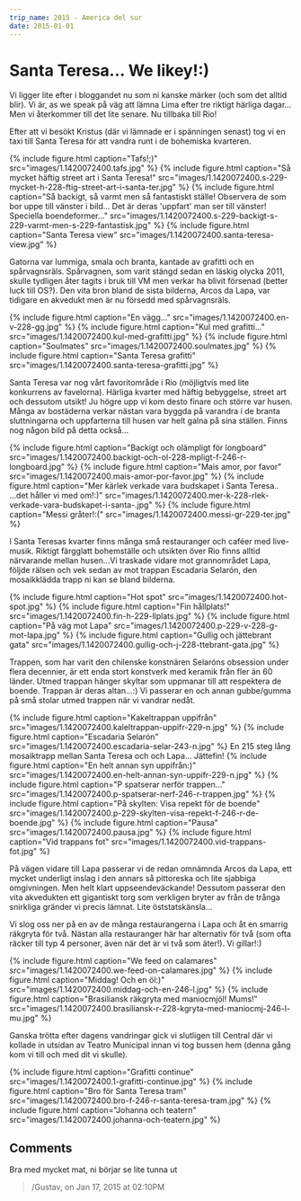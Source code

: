 ```yaml
---
trip_name: 2015 - America del sur
date: 2015-01-01
---
```


# Santa Teresa... We likey!:)

Vi ligger lite efter i bloggandet nu som ni kanske märker (och som det alltid blir). Vi är, as we speak på väg att lämna Lima efter tre riktigt härliga dagar... Men vi återkommer till det lite senare. Nu tillbaka till Rio!

Efter att vi besökt Kristus (där vi lämnade er i spänningen senast) tog vi en taxi till Santa Teresa för att vandra runt i de bohemiska kvarteren.

{% include figure.html caption="Tafs!;)" src="images/1.1420072400.tafs.jpg" %}
{% include figure.html caption="Så mycket häftig street art i Santa Teresa!" src="images/1.1420072400.s-229-mycket-h-228-ftig-street-art-i-santa-ter.jpg" %}
{% include figure.html caption="Så backigt, så varmt men så fantastiskt ställe! Observera de som bor uppe till vänster i bild... Det är deras 'uppfart' man ser till vänster! Speciella boendeformer..." src="images/1.1420072400.s-229-backigt-s-229-varmt-men-s-229-fantastisk.jpg" %}
{% include figure.html caption="Santa Teresa view" src="images/1.1420072400.santa-teresa-view.jpg" %}

Gatorna var lummiga, smala och branta, kantade av grafitti och en spårvagnsräls. Spårvagnen, som varit stängd sedan en läskig olycka 2011, skulle tydligen åter tagits i bruk till VM men verkar ha blivit försenad (better luck till OS?). Den vita bron bland de sista bilderna, Arcos da Lapa, var tidigare en akvedukt men är nu försedd med spårvagnsräls.

{% include figure.html caption="En vägg..." src="images/1.1420072400.en-v-228-gg.jpg" %}
{% include figure.html caption="Kul med grafitti..." src="images/1.1420072400.kul-med-grafitti.jpg" %}
{% include figure.html caption="Soulmates" src="images/1.1420072400.soulmates.jpg" %}
{% include figure.html caption="Santa Teresa grafitti" src="images/1.1420072400.santa-teresa-grafitti.jpg" %}

Santa Teresa var nog vårt favoritområde i Rio (möjligtvis med lite konkurrens av favelorna). Härliga kvarter med häftig bebyggelse, street art och dessutom utsikt! Ju högre upp vi kom desto finare och större var husen. Många av bostäderna verkar nästan vara byggda på varandra i de branta sluttningarna och uppfarterna till husen var helt galna på sina ställen. Finns nog någon bild på detta också...

{% include figure.html caption="Backigt och olämpligt för longboard" src="images/1.1420072400.backigt-och-ol-228-mpligt-f-246-r-longboard.jpg" %}
{% include figure.html caption="Mais amor, por favor" src="images/1.1420072400.mais-amor-por-favor.jpg" %}
{% include figure.html caption="Mer kärlek verkade vara budskapet i Santa Teresa.. ...det håller vi med om!:)" src="images/1.1420072400.mer-k-228-rlek-verkade-vara-budskapet-i-santa-.jpg" %}
{% include figure.html caption="Messi gråter!:(" src="images/1.1420072400.messi-gr-229-ter.jpg" %}

I Santa Teresas kvarter finns många små restauranger och caféer med live-musik. Riktigt färgglatt bohemställe och utsikten över Rio finns alltid närvarande mellan husen...Vi traskade vidare mot grannområdet Lapa, följde rälsen och vek sedan av mot trappan Escadaria Selarón, den mosaikklädda trapp ni kan se bland bilderna.

{% include figure.html caption="Hot spot" src="images/1.1420072400.hot-spot.jpg" %}
{% include figure.html caption="Fin hållplats!" src="images/1.1420072400.fin-h-229-llplats.jpg" %}
{% include figure.html caption="På väg mot Lapa" src="images/1.1420072400.p-229-v-228-g-mot-lapa.jpg" %}
{% include figure.html caption="Gullig och jättebrant gata" src="images/1.1420072400.gullig-och-j-228-ttebrant-gata.jpg" %}

Trappen, som har varit den chilenske konstnären Selaróns obsession under flera decennier, är ett enda stort konstverk med keramik från fler än 60 länder. Utmed trappan hänger skyltar som uppmanar till att respektera de boende. Trappan är deras altan...:) Vi passerar en och annan gubbe/gumma på små stolar utmed trappen när vi vandrar nedåt.

{% include figure.html caption="Kakeltrappan uppifrån" src="images/1.1420072400.kaleltrappan-uppifr-229-n.jpg" %}
{% include figure.html caption="Escadaria Selarón" src="images/1.1420072400.escadaria-selar-243-n.jpg" %}
En 215 steg lång mosaiktrapp mellan Santa Teresa och och Lapa... Jättefin!
{% include figure.html caption="En helt annan syn uppifrån:)" src="images/1.1420072400.en-helt-annan-syn-uppifr-229-n.jpg" %}
{% include figure.html caption="P spatserar nerför trappen..." src="images/1.1420072400.p-spatserar-nerf-246-r-trappen.jpg" %}
{% include figure.html caption="På skylten: Visa repekt för de boende" src="images/1.1420072400.p-229-skylten-visa-repekt-f-246-r-de-boende.jpg" %}
{% include figure.html caption="Pausa" src="images/1.1420072400.pausa.jpg" %}
{% include figure.html caption="Vid trappans fot" src="images/1.1420072400.vid-trappans-fot.jpg" %}

På vägen vidare till Lapa passerar vi de redan omnämnda Arcos da Lapa, ett mycket underligt inslag i den annars så pittoreska och lite sjabbiga omgivningen. Men helt klart uppseendeväckande! Dessutom passerar den vita akvedukten ett gigantiskt torg som verkligen bryter av från de trånga snirkliga gränder vi precis lämnat. Lite öststatskänsla...

Vi slog oss ner på en av de många restaurangerna i Lapa och åt en smarrig räkgryta för två. Nästan alla restauranger här har alternativ för två (som ofta räcker till typ 4 personer, även när det är vi två som äter!). Vi gillar!:)

{% include figure.html caption="We feed on calamares" src="images/1.1420072400.we-feed-on-calamares.jpg" %}
{% include figure.html caption="Middag! Och en öl:)" src="images/1.1420072400.middag-och-en-246-l.jpg" %}
{% include figure.html caption="Brasiliansk räkgryta med maniocmjöl! Mums!" src="images/1.1420072400.brasiliansk-r-228-kgryta-med-maniocmj-246-l-mu.jpg" %}

Ganska trötta efter dagens vandringar gick vi slutligen till Central där vi kollade in utsidan av Teatro Municipal innan vi tog bussen hem (denna gång kom vi till och med dit vi skulle).

{% include figure.html caption="Grafitti continue" src="images/1.1420072400.1-grafitti-continue.jpg" %}
{% include figure.html caption="Bro för Santa Teresa tram" src="images/1.1420072400.bro-f-246-r-santa-teresa-tram.jpg" %}
{% include figure.html caption="Johanna och teatern" src="images/1.1420072400.johanna-och-teatern.jpg" %}

## Comments

Bra med mycket mat, ni börjar se lite tunna ut
> /Gustav, on Jan 17, 2015 at 02:10PM
